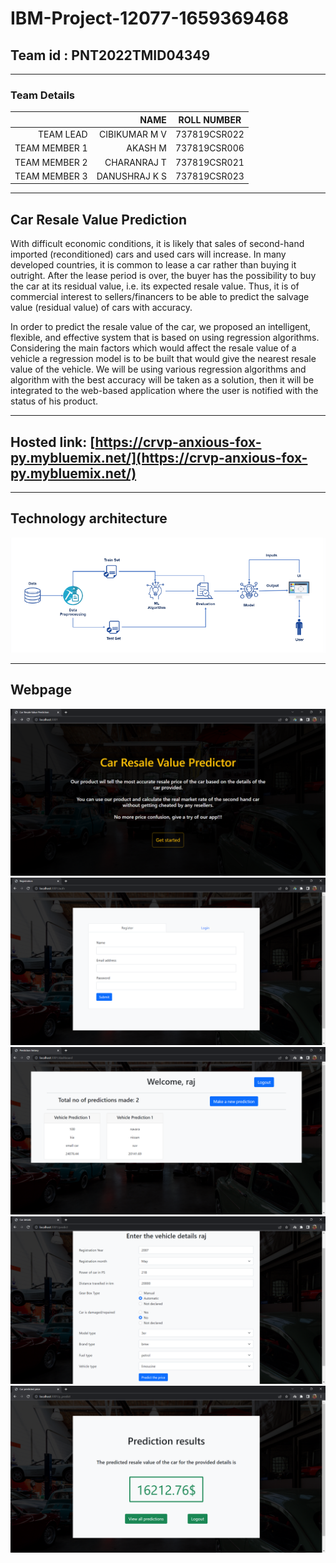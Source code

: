 # IBM-Project-12077-1659369468

## Team id : PNT2022TMID04349
___
### Team Details
|               |NAME             | ROLL NUMBER    |   
|--------------:|----------------:|:--------------:|
|TEAM LEAD      |CIBIKUMAR M V    |  737819CSR022  |   
|TEAM MEMBER 1  |AKASH M          |  737819CSR006  |   
|TEAM MEMBER 2  |CHARANRAJ T      |  737819CSR021  |
|TEAM MEMBER 3  |DANUSHRAJ K S    |  737819CSR023  |
___
## Car Resale Value Prediction
With difficult economic conditions, it is likely that sales of second-hand imported (reconditioned) cars and used cars will increase. In many developed countries, it is common to lease a car rather than buying it outright. After the lease period is over, the buyer has the possibility to buy the car at its residual value, i.e. its expected resale value. Thus, it is of commercial interest to sellers/financers to be able to predict the salvage value (residual value) of cars with accuracy.

In order to predict the resale value of the car, we proposed an intelligent, flexible, and effective system that is based on using regression algorithms. Considering the main factors which would affect the resale value of a vehicle a regression model is to be built that would give the nearest resale value of the vehicle. We will be using various regression algorithms and algorithm with the best accuracy will be taken as a solution, then it will be integrated to the web-based application where the user is notified with the status of his product.
___
## Hosted link: [https://crvp-anxious-fox-py.mybluemix.net/](https://crvp-anxious-fox-py.mybluemix.net/)
___
## Technology architecture
![architecture](./Final%20Project%20Code/results/Technology%20architecture.png)
___
## Webpage
![homepage](./Final%20Project%20Code/results/homepage.png)
![register](./Final%20Project%20Code/results/register.png)
![dashboard](./Final%20Project%20Code/results/dashboard.png)
![predict form](./Final%20Project%20Code/results/predict.png)
![result](./Final%20Project%20Code/results/result.png)
